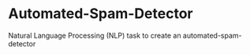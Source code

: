 # Automated-Spam-Detector
 Natural Language Processing (NLP) task to create an automated-spam-detector

